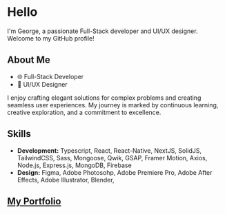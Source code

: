 # Hello

I'm George, a passionate Full-Stack developer and UI/UX designer. Welcome to my GitHub profile!

## About Me

- 🌐 Full-Stack Developer
- 🎨 UI/UX Designer

I enjoy crafting elegant solutions for complex problems and creating seamless user experiences. My journey is marked by continuous learning, creative exploration, and a commitment to excellence.

## Skills

- **Development:** Typescript, React, React-Native, NextJS, SolidJS, TailwindCSS, Sass, Mongoose, Qwik, GSAP, Framer Motion, Axios, Node.js, Express.js, MongoDB, Firebase
- **Design:** Figma, Adobe Photosohp, Adobe Premiere Pro, Adobe After Effects, Adobe Illustrator, Blender,

## [My Portfolio](https://portfolio-george-vol.vercel.app/)
